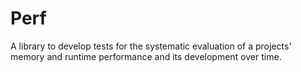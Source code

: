 # Perf
A library to develop tests for the systematic evaluation of a projects' memory and runtime performance and its development over time.